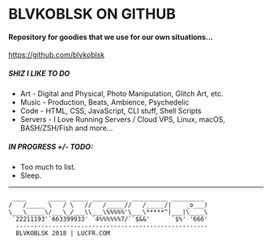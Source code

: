 # BLVKOBLSK ON GITHUB

#### Repository for goodies that we use for our own situations...

https://github.com/blvkoblsk

##### SHIZ I LIKE TO DO

 * Art - Digital and Physical, Photo Manipulation, Glitch Art, etc.
 * Music - Production, Beats, Ambience, Psychedelic
 * Code - HTML, CSS, JavaScript, CLI stuff, Shell Scripts
 * Servers - I Love Running Servers / Cloud VPS, Linux, macOS, BASH/ZSH/Fish and more... 

#####  IN PROGRESS  +/-  TODO: 

 - Too much to list.
 - Sleep.

---

     ____      _____ _____ __________ __________ _________
    /   /_____ \   / \   //   /_____//   /_____/|    _o___)
    \___\_____\/___\_/___\\___\%%%%%'\___\*****^|___|\____\
     `22211193'`663399933' `4%%%%%%7/``$&&'      `$%' '666'
      -----------------------------------------------------
      BLVKOBLSK 2018 | LUCFR.COM
